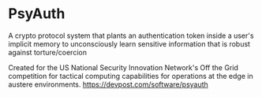 # PsyAuth
A crypto protocol system that plants an authentication token inside a user's implicit memory to unconsciously learn sensitive information that is robust against torture/coercion

Created for the US National Security Innovation Network's Off the Grid competition for tactical computing capabilities for operations at the edge in austere environments. https://devpost.com/software/psyauth
